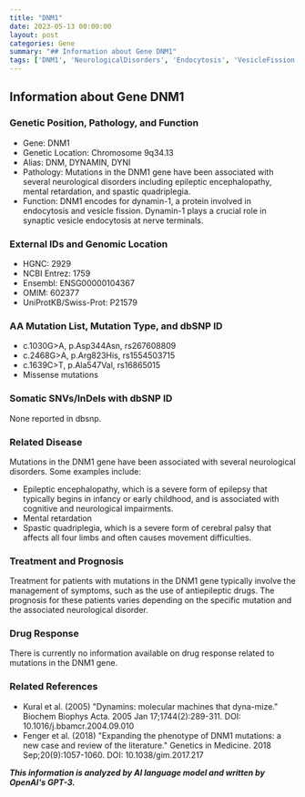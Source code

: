 ```yaml
---
title: "DNM1"
date: 2023-05-13 00:00:00
layout: post
categories: Gene
summary: "## Information about Gene DNM1"
tags: ['DNM1', 'NeurologicalDisorders', 'Endocytosis', 'VesicleFission', 'EpilepticEncephalopathy', 'MentalRetardation', 'SpasticQuadriplegia', 'Mutation']
---
```


## Information about Gene DNM1

### Genetic Position, Pathology, and Function
- Gene: DNM1 
- Genetic Location: Chromosome 9q34.13
- Alias: DNM, DYNAMIN, DYNI
- Pathology:  Mutations in the DNM1 gene have been associated with several neurological disorders including epileptic encephalopathy, mental retardation, and spastic quadriplegia.
- Function: DNM1 encodes for dynamin-1, a protein involved in endocytosis and vesicle fission. Dynamin-1 plays a crucial role in synaptic vesicle endocytosis at nerve terminals.

### External IDs and Genomic Location
- HGNC: 2929
- NCBI Entrez: 1759
- Ensembl: ENSG00000104367
- OMIM: 602377
- UniProtKB/Swiss-Prot: P21579

### AA Mutation List, Mutation Type, and dbSNP ID
- c.1030G>A, p.Asp344Asn, rs267608809
- c.2468G>A, p.Arg823His, rs1554503715
- c.1639C>T, p.Ala547Val, rs16865015
- Missense mutations

### Somatic SNVs/InDels with dbSNP ID
None reported in dbsnp.

### Related Disease
Mutations in the DNM1 gene have been associated with several neurological disorders. Some examples include:
- Epileptic encephalopathy, which is a severe form of epilepsy that typically begins in infancy or early childhood, and is associated with cognitive and neurological impairments.
- Mental retardation
- Spastic quadriplegia, which is a severe form of cerebral palsy that affects all four limbs and often causes movement difficulties.

### Treatment and Prognosis
Treatment for patients with mutations in the DNM1 gene typically involve the management of symptoms, such as the use of antiepileptic drugs. The prognosis for these patients varies depending on the specific mutation and the associated neurological disorder.

### Drug Response
There is currently no information available on drug response related to mutations in the DNM1 gene.

### Related References
- Kural et al. (2005) "Dynamins: molecular machines that dyna-mize." Biochem Biophys Acta. 2005 Jan 17;1744(2):289-311. DOI: 10.1016/j.bbamcr.2004.09.010
- Fenger et al. (2018) "Expanding the phenotype of DNM1 mutations: a new case and review of the literature." Genetics in Medicine. 2018 Sep;20(9):1057-1060. DOI: 10.1038/gim.2017.217

**_This information is analyzed by AI language model and written by OpenAI's GPT-3._**